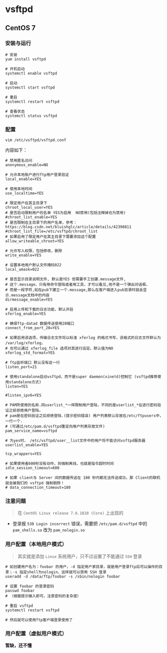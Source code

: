 # vsftpd

## CentOS 7

### 安装与运行
```
# 安装
yum install vsftpd

# 开机启动
systemctl enable vsftpd

# 启动
systemctl start vsftpd

# 重启
systemctl restart vsftpd

# 查看状态
systemctl status vsftpd
```

### 配置
`vim /etc/vsftpd/vsftpd.conf`

内容如下：
```
# 禁用匿名访问
anonymous_enable=NO

# 允许本地账户进行ftp用户登录验证
local_enable=YES

# 使用本地时间
use_localtime=YES

# 限定用户在其主目录下
chroot_local_user=YES
# 是否启动限制用户的名单 YES为启用  NO禁用(包括注释掉也为禁用)
#chroot_list_enable=YES
# 是否限制在主目录下的用户名单，参考：https://blog.csdn.net/bluishglc/article/details/42398811
#chroot_list_file=/etc/vsftpd/chroot_list
# 如果启用了限定用户在其主目录下需要添加这个配置
allow_writeable_chroot=YES

# 允许写入权限，包括修改，删除
write_enable=YES

# 设置本地用户默认文件掩码022
local_umask=022

# 是否显示目录说明文件, 默认是YES 但需要手工创建.message文件,
# 这个.message，只有用命令登陆或者用工具，才可以看见,他不是一个弹出对话框，
# 而是一段字符,如在pub下建立一个.message,那么在客户端进入pub目录时就会显示.message文档中的内容
dirmessage_enable=YES

# 启用上传和下载的日志功能，默认开启
xferlog_enable=YES

# 确保ftp-datad 数据传送使用20端口
connect_from_port_20=YES

# 如果启用该选项，传输日志文件将以标准 xferlog 的格式书写，该格式的日志文件默认为 /var/log/xferlog，
# 也可以通过 xferlog_file 选项对其进行设定。默认值为NO
xferlog_std_format=YES

# ftp监听端口 默认没有这一行
listen_port=21

# 使用standalone启动vsftpd，而不是super daemon(xinetd)控制它 (vsftpd推荐使用standalone方式)
listen=YES

#listen_ipv6=YES

# PAM所使用的名称.同userlist_*一样限制用户登陆，不同的是userlist_*在进行密码验证之前拒绝用户登陆，
# pam是在密码验证之后拒绝登陆.(提示密码错误) 用户列表默认存放在/etc/ftpusers中，一行一个. 
# (可通过/etc/pam.d/vsftpd重定向用户列表存放文件)
pam_service_name=vsftpd

# 为yes时， /etc/vsftpd/user__list文件中的用户将不能访问vsftpd服务器
userlist_enable=YES

tcp_wrappers=YES

# 如果使用者600秒没有动作，则强制离线，也就是指令超时时间
idle_session_timeout=600

# 如果 client与 Server 间的数据传送在 180 秒内都无法传送成功，那 Client的联机就会被我们的 vsftpd 强制剔除！
# data_connection_timeout=180

```

### 注意问题
> 在 `CentOS Linux release 7.6.1810 (Core)` 上出现的

- 登录报 `530 Login incorrect` 错误，需要把 `/etc/pam.d/vsftpd` 中的 `pam_shells.so` 改为 `pam_nologin.so`


### 用户配置（本地用户模式）

> 其实就是添加 `Linux` 系统用户，只不过设置了不能通过 `SSH` 登录

```
# 如创建用户名为：foobar 的用户，-d 指定用户家目录，就是用户登录ftp后可以操作的目录；-s 指定shell为nologin，这样就可以禁用 SSH 登录
useradd -d /data/ftp/foobar -s /sbin/nologin foobar

# 设置 foobar 的登录密码
passwd foobar
# （根据提示输入即可，注意密码的复杂度）

# 重启 vsftpd
systemctl restart vsftpd

# 然后就可以使用ftp客户端登录使用了

```

### 用户配置（虚拟用户模式）
**暂缺，还不懂**
